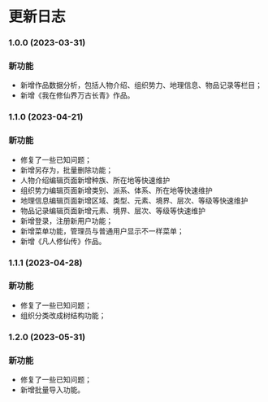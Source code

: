 # 更新日志

### 1.0.0 (2023-03-31)

### 新功能

- 新增作品数据分析，包括人物介绍、组织势力、地理信息、物品记录等栏目；
- 新增《我在修仙界万古长青》作品。

### 1.1.0 (2023-04-21)

### 新功能

- 修复了一些已知问题；
- 新增另存为，批量删除功能；
- 人物介绍编辑页面新增种族、所在地等快速维护
- 组织势力编辑页面新增类别、派系、体系、所在地等快速维护
- 地理信息编辑页面新增区域、类型、元素、境界、层次、等级等快速维护
- 物品记录编辑页面新增元素、境界、层次、等级等快速维护
- 新增登录，注册新用户功能；
- 新增菜单功能，管理员与普通用户显示不一样菜单；
- 新增《凡人修仙传》作品。

### 1.1.1 (2023-04-28)

### 新功能

- 修复了一些已知问题；
- 组织分类改成树结构功能；

### 1.2.0 (2023-05-31)

### 新功能

- 修复了一些已知问题；
- 新增批量导入功能。
